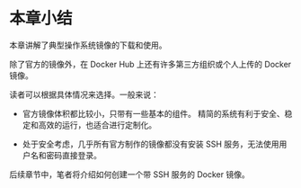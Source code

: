 # 本章小结
本章讲解了典型操作系统镜像的下载和使用。

除了官方的镜像外，在 Docker Hub 上还有许多第三方组织或个人上传的 Docker 镜像。

读者可以根据具体情况来选择。一般来说：

* 官方镜像体积都比较小，只带有一些基本的组件。 精简的系统有利于安全、稳定和高效的运行，也适合进行定制化。

* 处于安全考虑，几乎所有官方制作的镜像都没有安装 SSH 服务，无法使用用户名和密码直接登录。

后续章节中，笔者将介绍如何创建一个带 SSH 服务的 Docker 镜像。
